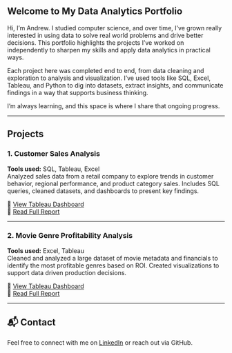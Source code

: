 ## Welcome to My Data Analytics Portfolio

Hi, I’m Andrew. I studied computer science, and over time, I’ve grown really interested in using data to solve real world problems and drive better decisions. This portfolio highlights the projects I’ve worked on independently to sharpen my skills and apply data analytics in practical ways.

Each project here was completed end to end, from data cleaning and exploration to analysis and visualization. I’ve used tools like SQL, Excel, Tableau, and Python to dig into datasets, extract insights, and communicate findings in a way that supports business thinking.

I’m always learning, and this space is where I share that ongoing progress.

---

## Projects

### 1. **Customer Sales Analysis**
**Tools used:** SQL, Tableau, Excel  
Analyzed sales data from a retail company to explore trends in customer behavior, regional performance, and product category sales. Includes SQL queries, cleaned datasets, and dashboards to present key findings.

🔗 [View Tableau Dashboard](https://public.tableau.com/app/profile/andrew.lai7920/viz/Customer_Sales_Analysis_17460604819610/Dashboard1)  
📄 [Read Full Report](https://docs.google.com/document/d/13WGRdBqJ0xtxNLt4ZaCWJZxEs6MZppO9i6O_qCJ4cb4/edit?usp=sharing)

---

### 2. **Movie Genre Profitability Analysis**
**Tools used:** Excel, Tableau  
Cleaned and analyzed a large dataset of movie metadata and financials to identify the most profitable genres based on ROI. Created visualizations to support data driven production decisions.

🔗 [View Tableau Dashboard](https://public.tableau.com/app/profile/andrew.lai7920/viz/Movie_Genre_Profitability_Analysis/Dashboard1)  
📄 [Read Full Report](https://docs.google.com/document/d/1D5tXVjTL2HqIf7i9UjjqPTMUFNM6QisWKYGnPolZtts/edit?usp=sharing)

---

## 📬 Contact
Feel free to connect with me on [LinkedIn](https://www.linkedin.com/in/andrew-lai-337396185/) or reach out via GitHub.
